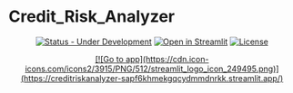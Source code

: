 # Credit_Risk_Analyzer

<div align="center">

  <a href="">[![Status - Under Development](https://img.shields.io/badge/Status-Under_Development-2ea44f)](https://)</a>
  <a href="">[![Open in Streamlit](https://static.streamlit.io/badges/streamlit_badge_black_white.svg)](https://devmedeiros-credit-score-classification-appstreamlit-app-fcakrl.streamlitapp.com/)</a>
    <a href="">[![License](https://img.shields.io/badge/License-MIT-blue)](#license)</a>

</div>


<div align="center">  
  <a href="">[![Go to app](https://cdn.icon-icons.com/icons2/3915/PNG/512/streamlit_logo_icon_249495.png)](https://creditriskanalyzer-sapf6khmekgqcydmmdnrkk.streamlit.app/)</a>
</div>

